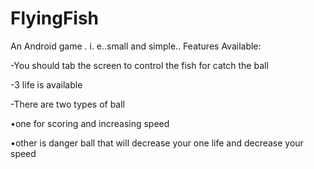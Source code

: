 # FlyingFish

An Android game . i. e..small and simple.. Features Available:

-You should tab the screen to control the fish for catch the ball

-3 life is available

-There are two types of ball

•one for scoring and increasing speed

•other is danger ball that will decrease your one life and decrease your speed
